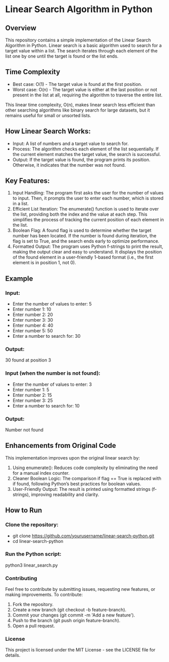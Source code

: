 # Linear Search Algorithm in Python

## Overview
This repository contains a simple implementation of the Linear Search Algorithm in Python. Linear search is a basic algorithm used to search for a target value within a list. The search iterates through each element of the list one by one until the target is found or the list ends.

## Time Complexity
- Best case: O(1) - The target value is found at the first position.
- Worst case: O(n) - The target value is either at the last position or not present in the list at all, requiring the algorithm to traverse the entire list.

This linear time complexity, O(n), makes linear search less efficient than other searching algorithms like binary search for large datasets, but it remains useful for small or unsorted lists.


## How Linear Search Works:
- Input: A list of numbers and a target value to search for.
- Process: The algorithm checks each element of the list sequentially. If the current element matches the target value, the search is successful.
- Output: If the target value is found, the program prints its position. Otherwise, it indicates that the number was not found.



## Key Features:
1. Input Handling:
The program first asks the user for the number of values to input.
Then, it prompts the user to enter each number, which is stored in a list.
2. Efficient List Iteration:
The enumerate() function is used to iterate over the list, providing both the index and the value at each step. This simplifies the process of tracking the current position of each element in the list.
3. Boolean Flag:
A found flag is used to determine whether the target number has been located. If the number is found during iteration, the flag is set to True, and the search ends early to optimize performance.
4. Formatted Output:
The program uses Python f-strings to print the result, making the output clear and easy to understand. It displays the position of the found element in a user-friendly 1-based format (i.e., the first element is in position 1, not 0).

## Example

### Input:

- Enter the number of values to enter: 5
- Enter number 1: 10
- Enter number 2: 20
- Enter number 3: 30
- Enter number 4: 40
- Enter number 5: 50
- Enter a number to search for: 30

### Output:
30 found at position 3

### Input (when the number is not found):

- Enter the number of values to enter: 3
- Enter number 1: 5
- Enter number 2: 15
- Enter number 3: 25
- Enter a number to search for: 10

### Output:
Number not found

## Enhancements from Original Code
This implementation improves upon the original linear search by:

1. Using enumerate(): Reduces code complexity by eliminating the need for a manual index counter.
2. Cleaner Boolean Logic: The comparison if flag == True is replaced with if found, following Python’s best practices for boolean values.
3. User-Friendly Output: The result is printed using formatted strings (f-strings), improving readability and clarity.

## How to Run
### Clone the repository:

- git clone https://github.com/yourusername/linear-search-python.git 
- cd linear-search-python

### Run the Python script:
python3 linear_search.py

### Contributing
Feel free to contribute by submitting issues, requesting new features, or making improvements. To contribute:
1. Fork the repository.
2. Create a new branch (git checkout -b feature-branch).
3. Commit your changes (git commit -m 'Add a new feature').
4. Push to the branch (git push origin feature-branch).
5. Open a pull request.

### License
This project is licensed under the MIT License - see the LICENSE file for details.
